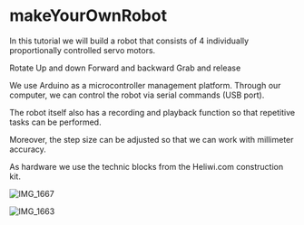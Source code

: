 # makeYourOwnRobot
In this tutorial we will build a robot that consists of 4 individually proportionally controlled servo motors.

Rotate
Up and down
Forward and backward
Grab and release

We use Arduino as a microcontroller management platform.  Through our computer, we can control the robot via serial commands (USB port).

The robot itself also has a recording and playback function so that repetitive tasks can be performed.

Moreover, the step size can be adjusted so that we can work with millimeter accuracy.

As hardware we use the technic blocks from the Heliwi.com construction kit. 

![IMG_1667](https://user-images.githubusercontent.com/74420584/143816689-259b045f-fcbe-4267-91b1-13b8c102e326.JPG)

![IMG_1663](https://user-images.githubusercontent.com/74420584/143816760-eb6813c2-dac5-4826-bd6f-8ff9d3d79655.JPG)
